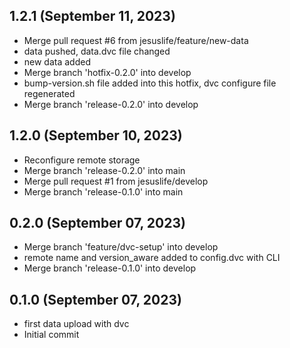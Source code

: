 ## 1.2.1 (September 11, 2023)
  - Merge pull request #6 from jesuslife/feature/new-data
  - data pushed, data.dvc file changed
  - new data added
  - Merge branch 'hotfix-0.2.0' into develop
  - bump-version.sh file added into this hotfix, dvc configure file regenerated
  - Merge branch 'release-0.2.0' into develop

## 1.2.0 (September 10, 2023)
  - Reconfigure remote storage
  - Merge branch 'release-0.2.0' into main
  - Merge pull request #1 from jesuslife/develop
  - Merge branch 'release-0.1.0' into main

## 0.2.0 (September 07, 2023)
  - Merge branch 'feature/dvc-setup' into develop
  - remote name and version_aware added to config.dvc with CLI
  - Merge branch 'release-0.1.0' into develop

## 0.1.0 (September 07, 2023)
  - first data upload with dvc
  - Initial commit

